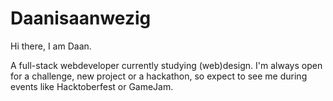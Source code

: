 # Daanisaanwezig

Hi there, I am Daan.

A full-stack webdeveloper currently studying (web)design.
I'm always open for a challenge, new project or a hackathon, so expect to see me during events like Hacktoberfest or GameJam.
